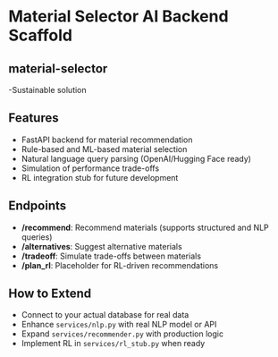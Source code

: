 # Material Selector AI Backend Scaffold
## material-selector 
-Sustainable solution
## Features

- FastAPI backend for material recommendation
- Rule-based and ML-based material selection
- Natural language query parsing (OpenAI/Hugging Face ready)
- Simulation of performance trade-offs
- RL integration stub for future development

## Endpoints

- **/recommend**: Recommend materials (supports structured and NLP queries)
- **/alternatives**: Suggest alternative materials
- **/tradeoff**: Simulate trade-offs between materials
- **/plan_rl**: Placeholder for RL-driven recommendations

## How to Extend

- Connect to your actual database for real data
- Enhance `services/nlp.py` with real NLP model or API
- Expand `services/recommender.py` with production logic
- Implement RL in `services/rl_stub.py` when ready

 
